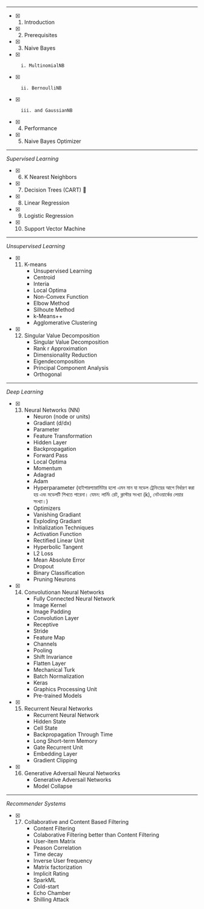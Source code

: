 ___________________________________________________________________________
- [x]   1. Introduction     
- [x]   2. Prerequisites
- [x]   3. Naive Bayes
- [x]       i. MultinomialNB
- [x]       ii. BernoulliNB
- [x]       iii. and GaussianNB
- [x]   4. Performance
- [x]   5. Naive Bayes Optimizer

___________________________________________________________________________
*Supervised Learning*
- [x]   6. K Nearest Neighbors
- [x]   7. Decision Trees (CART) 🌲
- [x]   8. Linear Regression
- [x]   9. Logistic Regression
- [x]   10. Support Vector Machine

___________________________________________________________________________
*Unsupervised Learning*
- [x]   11. K-means
        - Unsupervised Learning
        - Centroid
        - Interia
        - Local Optima
        - Non-Convex Function
        - Elbow Method
        - Silhoute Method
        - k-Means++
        - Agglomerative Clustering
- [x]   12. Singular Value Decomposition 
        - Singular Value Decomposition
        - Rank r Approximation
        - Dimensionality Reduction
        - Eigendecomposition
        - Principal Component Analysis
        - Orthogonal


___________________________________________________________________________
*Deep Learning*
- [x]   13. Neural Networks (NN)
        - Neuron (node or units)
        - Gradiant (d/dx)
        - Parameter 
        - Feature Transformation
        - Hidden Layer
        - Backpropagation
        - Forward Pass
        - Local Optima
        - Momentum
        - Adagrad
        - Adam
        - Hyperparameter (হাইপারপ্যারামিটার হলো এমন মান যা মডেল ট্রেনিংয়ের আগে নির্ধারণ করা হয় এবং  মডেলটি শিখতে পারেনা।
        যেমন: লার্নিং রেট, ক্লাস্টার সংখ্যা (k), নেটওয়ার্কের লেয়ার সংখ্যা।)
        - Optimizers
        - Vanishing Gradiant
        - Exploding Gradiant
        - Initialization Techniques
        - Activation Function
        - Rectified Linear Unit
        - Hyperbolic Tangent
        - L2 Loss
        - Mean Absolute Error
        - Dropout
        - Binary Classification
        - Pruning Neurons
- [x]   14. Convolutionan Neural Networks
        - Fully Connected Neural Network
        - Image Kernel
        - Image Padding
        - Convolution Layer
        - Receptive
        - Stride
        - Feature Map
        - Channels
        - Pooling
        - Shift Invariance
        - Flatten Layer
        - Mechanical Turk
        - Batch Normalization
        - Keras
        - Graphics Processing Unit
        - Pre-trained Models

- [x]   15. Recurrent Neural Networks
        - Recurrent Neural Network
        - Hidden State
        - Cell State
        - Backpropagation Through Time
        - Long Short-term Memory 
        - Gate Recurrent Unit
        - Embedding Layer
        - Gradient Clipping
        
- [x]   16. Generative Adversail Neural Networks
        - Generative Adversail Networks
        - Model Collapse

___________________________________________________________________________
*Recommender Systems*
- [x]   17. Collaborative and Content Based Filtering
        - Content Filtering
        - Colaborative Filtering better than Content Filtering
        - User-item Matrix
        - Peason Correlation
        - Time decay
        - Inverse User frequency
        - Matrix factorization 
        - Implicit Rating
        - SparkML
        - Cold-start
        - Echo Chamber
        - Shilling Attack
